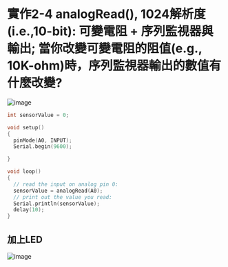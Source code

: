 # 實作2-4 analogRead(), 1024解析度 (i.e.,10-bit): 可變電阻 + 序列監視器與輸出; 當你改變可變電阻的阻值(e.g., 10K-ohm)時，序列監視器輸出的數值有什麼改變?
![image](https://user-images.githubusercontent.com/89329219/132971523-cf3086ce-69da-4490-9c08-ed8f1f467bb0.png)
````C
int sensorValue = 0;

void setup()
{
  pinMode(A0, INPUT);
  Serial.begin(9600);

}

void loop()
{
  // read the input on analog pin 0:
  sensorValue = analogRead(A0);
  // print out the value you read:
  Serial.println(sensorValue);
  delay(10); 
}
````
## 加上LED
![image](https://user-images.githubusercontent.com/89329219/132971760-9e3654f1-bce8-4ee8-9539-ee366d749d5e.png)
